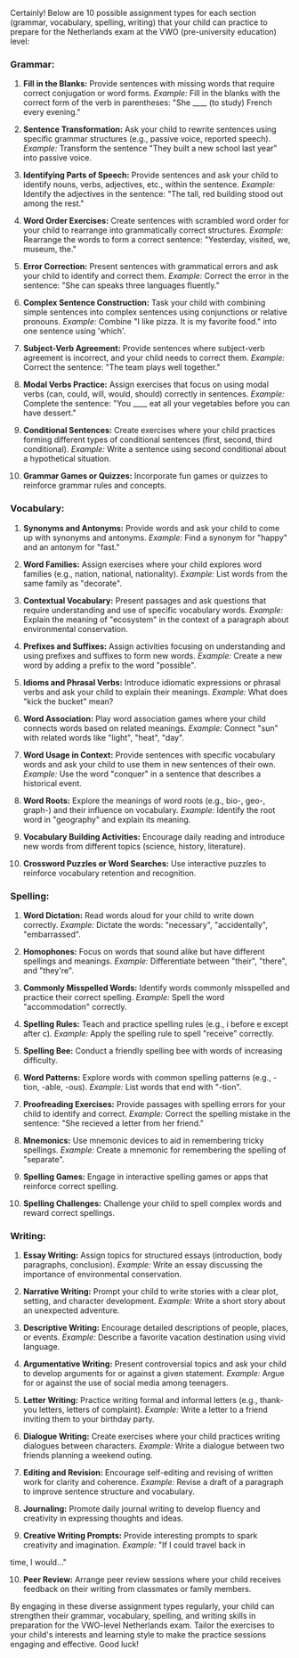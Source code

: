 Certainly! Below are 10 possible assignment types for each section (grammar, vocabulary, spelling, writing) that your child can practice to prepare for the Netherlands exam at the VWO (pre-university education) level:

### Grammar:

1. **Fill in the Blanks:** Provide sentences with missing words that require correct conjugation or word forms.
   *Example:* Fill in the blanks with the correct form of the verb in parentheses: "She ____ (to study) French every evening."

2. **Sentence Transformation:** Ask your child to rewrite sentences using specific grammar structures (e.g., passive voice, reported speech).
   *Example:* Transform the sentence "They built a new school last year" into passive voice.

3. **Identifying Parts of Speech:** Provide sentences and ask your child to identify nouns, verbs, adjectives, etc., within the sentence.
   *Example:* Identify the adjectives in the sentence: "The tall, red building stood out among the rest."

4. **Word Order Exercises:** Create sentences with scrambled word order for your child to rearrange into grammatically correct structures.
   *Example:* Rearrange the words to form a correct sentence: "Yesterday, visited, we, museum, the."

5. **Error Correction:** Present sentences with grammatical errors and ask your child to identify and correct them.
   *Example:* Correct the error in the sentence: "She can speaks three languages fluently."

6. **Complex Sentence Construction:** Task your child with combining simple sentences into complex sentences using conjunctions or relative pronouns.
   *Example:* Combine "I like pizza. It is my favorite food." into one sentence using 'which'.

7. **Subject-Verb Agreement:** Provide sentences where subject-verb agreement is incorrect, and your child needs to correct them.
   *Example:* Correct the sentence: "The team plays well together."

8. **Modal Verbs Practice:** Assign exercises that focus on using modal verbs (can, could, will, would, should) correctly in sentences.
   *Example:* Complete the sentence: "You ____ eat all your vegetables before you can have dessert."

9. **Conditional Sentences:** Create exercises where your child practices forming different types of conditional sentences (first, second, third conditional).
   *Example:* Write a sentence using second conditional about a hypothetical situation.

10. **Grammar Games or Quizzes:** Incorporate fun games or quizzes to reinforce grammar rules and concepts.

### Vocabulary:

1. **Synonyms and Antonyms:** Provide words and ask your child to come up with synonyms and antonyms.
   *Example:* Find a synonym for "happy" and an antonym for "fast."

2. **Word Families:** Assign exercises where your child explores word families (e.g., nation, national, nationality).
   *Example:* List words from the same family as "decorate".

3. **Contextual Vocabulary:** Present passages and ask questions that require understanding and use of specific vocabulary words.
   *Example:* Explain the meaning of "ecosystem" in the context of a paragraph about environmental conservation.

4. **Prefixes and Suffixes:** Assign activities focusing on understanding and using prefixes and suffixes to form new words.
   *Example:* Create a new word by adding a prefix to the word "possible".

5. **Idioms and Phrasal Verbs:** Introduce idiomatic expressions or phrasal verbs and ask your child to explain their meanings.
   *Example:* What does "kick the bucket" mean?

6. **Word Association:** Play word association games where your child connects words based on related meanings.
   *Example:* Connect "sun" with related words like "light", "heat", "day".

7. **Word Usage in Context:** Provide sentences with specific vocabulary words and ask your child to use them in new sentences of their own.
   *Example:* Use the word "conquer" in a sentence that describes a historical event.

8. **Word Roots:** Explore the meanings of word roots (e.g., bio-, geo-, graph-) and their influence on vocabulary.
   *Example:* Identify the root word in "geography" and explain its meaning.

9. **Vocabulary Building Activities:** Encourage daily reading and introduce new words from different topics (science, history, literature).

10. **Crossword Puzzles or Word Searches:** Use interactive puzzles to reinforce vocabulary retention and recognition.

### Spelling:

1. **Word Dictation:** Read words aloud for your child to write down correctly.
   *Example:* Dictate the words: "necessary", "accidentally", "embarrassed".

2. **Homophones:** Focus on words that sound alike but have different spellings and meanings.
   *Example:* Differentiate between "their", "there", and "they're".

3. **Commonly Misspelled Words:** Identify words commonly misspelled and practice their correct spelling.
   *Example:* Spell the word "accommodation" correctly.

4. **Spelling Rules:** Teach and practice spelling rules (e.g., i before e except after c).
   *Example:* Apply the spelling rule to spell "receive" correctly.

5. **Spelling Bee:** Conduct a friendly spelling bee with words of increasing difficulty.

6. **Word Patterns:** Explore words with common spelling patterns (e.g., -tion, -able, -ous).
   *Example:* List words that end with "-tion".

7. **Proofreading Exercises:** Provide passages with spelling errors for your child to identify and correct.
   *Example:* Correct the spelling mistake in the sentence: "She recieved a letter from her friend."

8. **Mnemonics:** Use mnemonic devices to aid in remembering tricky spellings.
   *Example:* Create a mnemonic for remembering the spelling of "separate".

9. **Spelling Games:** Engage in interactive spelling games or apps that reinforce correct spelling.

10. **Spelling Challenges:** Challenge your child to spell complex words and reward correct spellings.

### Writing:

1. **Essay Writing:** Assign topics for structured essays (introduction, body paragraphs, conclusion).
   *Example:* Write an essay discussing the importance of environmental conservation.

2. **Narrative Writing:** Prompt your child to write stories with a clear plot, setting, and character development.
   *Example:* Write a short story about an unexpected adventure.

3. **Descriptive Writing:** Encourage detailed descriptions of people, places, or events.
   *Example:* Describe a favorite vacation destination using vivid language.

4. **Argumentative Writing:** Present controversial topics and ask your child to develop arguments for or against a given statement.
   *Example:* Argue for or against the use of social media among teenagers.

5. **Letter Writing:** Practice writing formal and informal letters (e.g., thank-you letters, letters of complaint).
   *Example:* Write a letter to a friend inviting them to your birthday party.

6. **Dialogue Writing:** Create exercises where your child practices writing dialogues between characters.
   *Example:* Write a dialogue between two friends planning a weekend outing.

7. **Editing and Revision:** Encourage self-editing and revising of written work for clarity and coherence.
   *Example:* Revise a draft of a paragraph to improve sentence structure and vocabulary.

8. **Journaling:** Promote daily journal writing to develop fluency and creativity in expressing thoughts and ideas.

9. **Creative Writing Prompts:** Provide interesting prompts to spark creativity and imagination.
   *Example:* "If I could travel back in

 time, I would..."

10. **Peer Review:** Arrange peer review sessions where your child receives feedback on their writing from classmates or family members.

By engaging in these diverse assignment types regularly, your child can strengthen their grammar, vocabulary, spelling, and writing skills in preparation for the VWO-level Netherlands exam. Tailor the exercises to your child's interests and learning style to make the practice sessions engaging and effective. Good luck!
